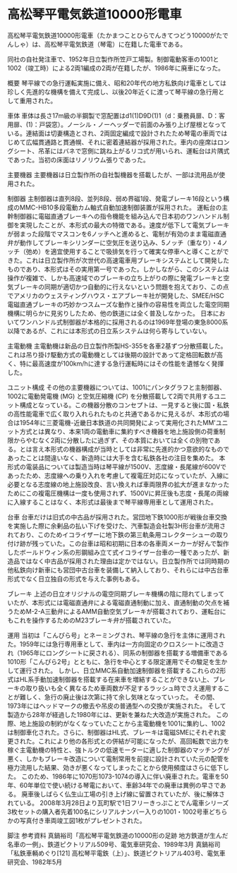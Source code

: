 # 高松琴平電気鉄道10000形電車

高松琴平電気鉄道10000形電車（たかまつことひらでんきてつどう10000がたでんしゃ）は、高松琴平電気鉄道（琴電）に在籍した電車である。

同社の自社発注車で、1952年日立製作所笠戸工場製。制御電動客車の1001と1002（竣工時）による2両1編成の2両が在籍したが、1986年に廃車になった。

概要
琴平線での急行運転実施に備え、昭和20年代の地方私鉄向け電車としては珍しく先進的な機構を備えて完成し、以後20年近くに渡って琴平線の急行用として重用された。

車体
車体は長さ17m級の半鋼製で窓配置はd1(1)D9D(1)1（d：乗務員扉、D：客用扉、(1)：戸袋窓）。ノーシル・ノーヘッダーで前面のみ張り上げ屋根となっている。連結面は切妻構造とされ、2両固定編成で設計されたため琴電の車両ではじめて広幅貫通路と貫通幌、それに密着連結器が採用された。車内の座席はロングシート、吊革にはバネで窓側に跳ね上がるリコ式が用いられ、運転台は片隅式であった。当初の床面はリノリウム張りであった。

主要機器
主要機器は日立製作所の自社製機器を搭載したが、一部は流用品が使用された。

制御器
主制御器は直列8段、並列8段、弱め界磁1段、発電ブレーキ16段という構成のMMC-HB10多段電動カム軸式自動加速制御装置が採用された。
運転台の主幹制御器に電磁直通ブレーキへの指令機能を組み込んで日本初のワンハンドル制御を実現したことが、本形式の最大の特徴である。速度が低下して電気ブレーキが弱まった段階でマスコンを6ノッチへと進めると、電制が有効のまま電磁直通弁が動作してブレーキシリンダーに空気圧を送り込み、5ノッチ（重なり）・4ノッチ（弛め）を適宜使用することで吸排気を行って確実な停車へと導くことができた。これは日立製作所が次世代の高速電車用ブレーキシステムとして開発したものであり、本形式はその実用第一号であった。しかしながら、このシステムは操作が複雑で、しかも高速域でのブレーキの立ち上がりの際に発電ブレーキと空気ブレーキの同期が適切かつ自動的に行えないという問題を抱えており、この点でアメリカのウェスティングハウス・エアブレーキ社が開発した、SMEE/HSC電磁直通ブレーキの巧妙かつスムーズな動作と操作の容易性を両立した電空同期機構に明らかに見劣りしたため、他の鉄道には全く普及しなかった。
日本においてワンハンドル式制御器が本格的に採用されるのは1969年登場の東急8000系以降であるが、これには本形式の日立系システムは何ら寄与していない。

主電動機
主電動機は新品の日立製作所製HS-355を各車2基ずつ分散搭載した。これは吊り掛け駆動方式の電動機としては後期の設計であって定格回転数が高く、特に最高速度が100km/hに達する急行運転時にはその性能を遺憾なく発揮した。

ユニット構成
その他の主要機器については、1001にパンタグラフと主制御器、1002に電動発電機 (MG) と空気圧縮機 (CP) を分散搭載して2両で共用するユニット構成となっている。この機器分散のコンセプトは、一見すると後に国・私鉄の高性能電車で広く取り入れられたものと共通であるかに見えるが、本形式の場合は1954年に三菱電機-近畿日本鉄道の共同開発によって実用化されたMM'ユニット方式とは異なり、本来1両の電動車に集約すべき機器を地上施設側の荷重制限からやむなく2両に分散したに過ぎず、その本質においては全くの別物である。とは言え本形式の機器構成が当時としては非常に先進的かつ意欲的なものであったことは間違いなく、新造時には大手を含む私鉄各社の注目を集めた。
本形式の電装品については製造当時は琴平線が1500V、志度線・長尾線が600Vであったため、志度線への乗り入れを考慮して複電圧対応になっていたが、入線に必要となる志度線の地上施設改良、言い換えれば車両限界の拡大が進まなかったためにこの複電圧機構は一度も使用されず、1500Vに昇圧後も志度・長尾の両線に入線することはなく、本形式は最後まで琴平線専用車として運用された。

台車
台車だけは旧式の中古品が採用された。営団地下鉄1000形が戦後台車交換を実施した際に余剰品の払い下げを受けた、汽車製造会社製3H形台車が流用されており、このためイコライザーに地下鉄の第三軌条用コレクターシューの取り付け跡が残っていた。この台車は昭和初期に日本の各車両メーカーが好んで製作したボールドウィン系の形鋼組み立て式イコライザー台車の一種であったが、新造品ではなく中古品が採用された理由は定かではない。日立製作所では同時期の他私鉄向け新車にも営団中古台車を装備して納入しており、それらには中古台車形式でなく日立独自の形式を与えた事例もある。

ブレーキ
上述の日立オリジナルの電空同期ブレーキ機構の陰に隠れてしまっていたが、本形式には電磁直通弁による電磁直通制動に加え、直通制動の欠点を補うためM-2-A三動弁によるAMM自動空気ブレーキが搭載されており、運転台にもこれを操作するためのM23ブレーキ弁が搭載されていた。

運用
当初は「こんぴら号」とネーミングされ、琴平線の急行を主体に運用された。1959年には急行専用車として、車内は一方向固定のクロスシートに改造され（1965年にロングシートに戻される）、同系の制御器を搭載する増備車である1010形「こんぴら2号」とともに、急行を中心とする限定運用でその駿足を生かして運行された。
しかし、日立MMC系自動加速制御器を搭載するこれらの2形式はHL系手動加速制御器を搭載する在来車を増結することができない上、ブレーキの取り扱いも全く異なるため車両数が不足するラッシュ時でさえ運用することが難しく、急行の廃止後は次第に持て余し気味となっていった。
その間、1973年にはヘッドマークの撤去や吊皮の普通型への交換が実施された。
そして製造から28年が経過した1980年には、更新を兼ねた大改造が実施された。
この際、地上施設の制約がなくなっていたことから主電動機を1001に集約し、1002は制御車化された。さらに、制御器はHL式、ブレーキは電磁SMEにそれぞれ変更された。これにより他の各形式との併結が可能になったが、高回転数で出力を稼ぐ主電動機の特性と、強トルクの低速モーターに適した制御器のマッチングが悪く、しかもブレーキ改造について電制常用を前提に設計されていた元の配管を極力流用した結果、効きが悪くなってしまったことから使用頻度はさらに低下した。
このため、1986年に1070形1073-1074の導入に伴い廃車された。電車を50年、60年単位で使い続ける琴電において、車齢34年での廃車は異例の早さである。
廃車後しばらく仏生山工場の引き上げ線に留置されていたが、後に解体されている。
2008年3月28日より瓦町駅で1日フリーきっぷことでん電車シリーズ3枚セットの購入者先着100名にシリアルナンバー入りの1001・1002号車どちらかの写真付き車両竣工図1枚がプレゼントされた。

脚注
参考資料
真鍋裕司「高松琴平電気鉄道の10000形の足跡  地方鉄道が生んだ名車の一例」、鉄道ピクトリアル509号、電気車研究会、1989年3月
真鍋裕司「私鉄車輌めぐり[121] 高松琴平電鉄（上）」、鉄道ピクトリアル403号、電気車研究会、1982年5月